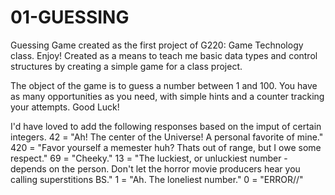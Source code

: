 # 01-GUESSING
Guessing Game created as the first project of G220: Game Technology class. Enjoy!
Created as a means to teach me basic data types and control structures by creating a simple game for a class project.

The object of the game is to guess a number between 1 and 100. You have as many opportunities as you need, with simple hints and a counter tracking your attempts. Good Luck!


I'd have loved to add the following responses based on the imput of certain integers.
42 = "Ah! The center of the Universe! A personal favorite of mine."
420 = "Favor yourself a memester huh? Thats out of range, but I owe some respect."
69 = "Cheeky."
13 = "The luckiest, or unluckiest number - depends on the person. Don't let the horror movie producers hear you calling superstitions BS."
1 = "Ah. The loneliest number."
0 = "ERROR//"

